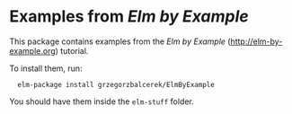 # Examples from *Elm by Example*

This package contains examples from the *Elm by Example*
(http://elm-by-example.org) tutorial.

To install them, run:

      elm-package install grzegorzbalcerek/ElmByExample

You should have them inside the `elm-stuff` folder.
